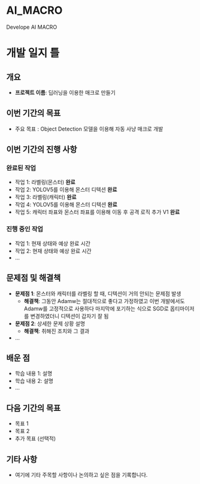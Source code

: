 # AI_MACRO
Develope AI MACRO

# 개발 일지 틀

## 개요
- **프로젝트 이름**: 딥러닝을 이용한 매크로 만들기

## 이번 기간의 목표
- 주요 목표 : Object Detection 모델을 이용해 자동 사냥 매크로 개발

## 이번 기간의 진행 사항
### 완료된 작업
- 작업 1: 라벨링(몬스터) **완료**
- 작업 2: YOLOV5를 이용해 몬스터 디텍션 **완료**
- 작업 3: 라벨링(캐릭터) **완료**
- 작업 4: YOLOV5를 이용해 몬스터 디텍션 **완료**
- 작업 5: 캐릭터 좌표와 몬스터 좌표를 이용해 이동 후 공격 로직 추가 V1 **완료**

### 진행 중인 작업
- 작업 1: 현재 상태와 예상 완료 시간
- 작업 2: 현재 상태와 예상 완료 시간
- ...

## 문제점 및 해결책
- **문제점 1**: 몬스터와 캐릭터를 라벨링 할 때, 디텍션이 거의 안되는 문제점 발생
  - **해결책**: 그동안 Adamw는 절대적으로 좋다고 가정하였고 이번 개발에서도 Adamw를 고정적으로 사용하다 마지막에 포기하는 식으로 SGD로 옵티마이저를 변경하였더니 디텍션이 갑자기 잘 됨
- **문제점 2**: 상세한 문제 상황 설명
  - **해결책**: 취해진 조치와 그 결과
- ...

## 배운 점
- 학습 내용 1: 설명
- 학습 내용 2: 설명
- ...

## 다음 기간의 목표
- 목표 1
- 목표 2
- 추가 목표 (선택적)

## 기타 사항
- 여기에 기타 주목할 사항이나 논의하고 싶은 점을 기록합니다.

